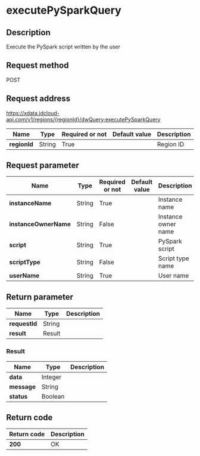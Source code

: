 # executePySparkQuery


## Description
Execute the PySpark script written by the user

## Request method
POST

## Request address
https://xdata.jdcloud-api.com/v1/regions/{regionId}/dwQuery:executePySparkQuery

|Name|Type|Required or not|Default value|Description|
|---|---|---|---|---|
|**regionId**|String|True||Region ID|

## Request parameter
|Name|Type|Required or not|Default value|Description|
|---|---|---|---|---|
|**instanceName**|String|True||Instance name|
|**instanceOwnerName**|String|False||Instance owner name|
|**script**|String|True||PySpark script|
|**scriptType**|String|False||Script type name|
|**userName**|String|True||User name|


## Return parameter
|Name|Type|Description|
|---|---|---|
|**requestId**|String||
|**result**|Result||


### <a name="Result">Result</a>
|Name|Type|Description|
|---|---|---|
|**data**|Integer||
|**message**|String||
|**status**|Boolean||

## Return code
|Return code|Description|
|---|---|
|**200**|OK|
